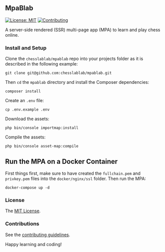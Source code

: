 ## MpaBlab

[![License: MIT](https://img.shields.io/badge/License-MIT-blue.svg)](https://www.gnu.org/licenses/gpl-3.0)
[![Contributing](https://img.shields.io/badge/contributions-welcome-brightgreen.svg?style=flat)](https://github.com/dwyl/esta/issues)

A server-side rendered (SSR) multi-page app (MPA) to learn and play chess online.

### Install and Setup

Clone the `chesslablab/mpablab` repo into your projects folder as it is described in the following example:

```text
git clone git@github.com:chesslablab/mpablab.git
```

Then `cd` the `mpablab` directory and install the Composer dependencies:

```text
composer install
```

Create an `.env` file:

```text
cp .env.example .env
```

Download the assets:

```text
php bin/console importmap:install
```

Compile the assets:

```text
php bin/console asset-map:compile
```

## Run the MPA on a Docker Container

First things first, make sure to have created the `fullchain.pem` and `privkey.pem` files into the `docker/nginx/ssl` folder. Then run the MPA:

```text
docker-compose up -d
```

### License

The [MIT License](https://github.com/chesslablab/mpablab/blob/master/LICENSE).

### Contributions

See the [contributing guidelines](https://github.com/chesslablab/mpablab/blob/master/CONTRIBUTING.md).

Happy learning and coding!
